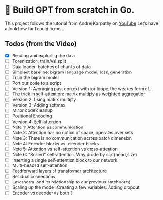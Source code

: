 # 🤖 Build GPT from scratch in Go.

This project follows the tutorial from Andrej Karpathy on [YouTube](https://www.youtube.com/watch?v=kCc8FmEb1nY)
Let's have a look how far I could come...

## Todos (from the Video)

- [x] Reading and exploring the data
- [ ] Tokenization, train/val split
- [ ] Data loader: batches of chunks of data
- [ ] Simplest baseline: bigram language model, loss, generation
- [ ] Train the bigram model
- [ ] Port our code to a script
- [ ] Version 1: Averaging past context with for loope, the weakes form of...
- [ ] The trick in self-attention: matrix multiply as weighted aggregation
- [ ] Version 2: Using matrix multiply
- [ ] Version 3: Adding softmax
- [ ] Minor code cleanup
- [ ] Positional Encoding
- [ ] Version 4: Self-attention
- [ ] Note 1: Attention as communication
- [ ] Note 2: Attention has no notion of space, operates over sets
- [ ] Note 3: There is no communication across batch dimension
- [ ] Note 4: Encoder blocks vs. decoder blocks
- [ ] Note 5: Attention vs self-attention vs cross-attention
- [ ] Note 6: "Scaled" self-attention. Why divide by sqrt(head_size)
- [ ] Inserting a single self-attention block to our network
- [ ] Multi-headed self-attention
- [ ] Feedforward layers of transformer architecture
- [ ] Residual connections
- [ ] Layernorm (and its relationship to our previous batchnorm)
- [ ] Scaling up the model! Creating a few variables. Adding dropout
- [ ] Encoder vs decoder vs both ?
